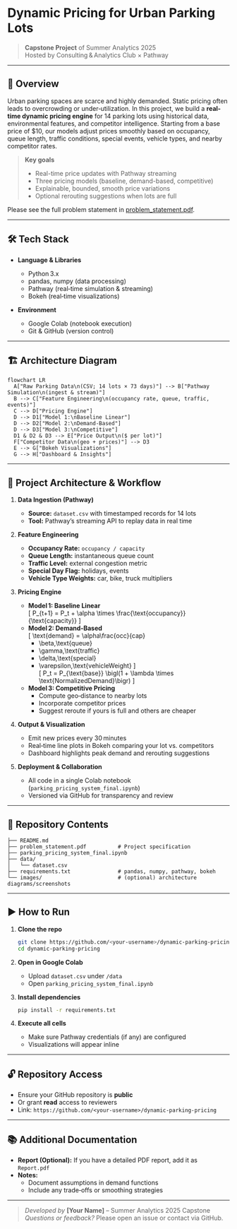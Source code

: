 # Dynamic Pricing for Urban Parking Lots

> **Capstone Project** of Summer Analytics 2025  
> Hosted by Consulting & Analytics Club × Pathway

---

## 🚀 Overview

Urban parking spaces are scarce and highly demanded. Static pricing often leads to overcrowding or under‐utilization. In this project, we build a **real-time dynamic pricing engine** for 14 parking lots using historical data, environmental features, and competitor intelligence. Starting from a base price of $10, our models adjust prices smoothly based on occupancy, queue length, traffic conditions, special events, vehicle types, and nearby competitor rates.

> **Key goals**  
> - Real-time price updates with Pathway streaming  
> - Three pricing models (baseline, demand-based, competitive)  
> - Explainable, bounded, smooth price variations  
> - Optional rerouting suggestions when lots are full

Please see the full problem statement in [problem_statement.pdf](./problem_statement.pdf).

---

## 🛠️ Tech Stack

- **Language & Libraries**  
  - Python 3.x  
  - pandas, numpy (data processing)  
  - Pathway (real‑time simulation & streaming)  
  - Bokeh (real‑time visualizations)

- **Environment**  
  - Google Colab (notebook execution)  
  - Git & GitHub (version control)

---

## 🏗️ Architecture Diagram

```mermaid
flowchart LR
  A["Raw Parking Data\n(CSV; 14 lots × 73 days)"] --> B["Pathway Simulation\n(ingest & stream)"]
  B --> C["Feature Engineering\n(occupancy rate, queue, traffic, events)"]
  C --> D["Pricing Engine"]
  D --> D1["Model 1:\nBaseline Linear"]
  D --> D2["Model 2:\nDemand‑Based"]
  D --> D3["Model 3:\nCompetitive"]
  D1 & D2 & D3 --> E["Price Output\n($ per lot)"]
  F["Competitor Data\n(geo + prices)"] --> D3
  E --> G["Bokeh Visualizations"]
  G --> H["Dashboard & Insights"]
```

---

## 📝 Project Architecture & Workflow

1. **Data Ingestion (Pathway)**  
   - **Source:** `dataset.csv` with timestamped records for 14 lots  
   - **Tool:** Pathway’s streaming API to replay data in real time  

2. **Feature Engineering**  
   - **Occupancy Rate:** `occupancy / capacity`  
   - **Queue Length:** instantaneous queue count  
   - **Traffic Level:** external congestion metric  
   - **Special Day Flag:** holidays, events  
   - **Vehicle Type Weights:** car, bike, truck multipliers  

3. **Pricing Engine**  
   - **Model 1: Baseline Linear**  
     \[
       P_{t+1} = P_t + \alpha \times \frac{\text{occupancy}}{\text{capacity}}
     \]
   - **Model 2: Demand‑Based**  
     \[
       \text{demand} = \alpha\frac{occ}{cap}
       + \beta\,\text{queue}
       - \gamma\,\text{traffic}
       + \delta\,\text{special}
       + \varepsilon\,\text{vehicleWeight}
     \]  
     \[
       P_t = P_{\text{base}} \bigl(1 + \lambda \times \text{NormalizedDemand}\bigr)
     \]
   - **Model 3: Competitive Pricing**  
     - Compute geo‑distance to nearby lots  
     - Incorporate competitor prices  
     - Suggest reroute if yours is full and others are cheaper  

4. **Output & Visualization**  
   - Emit new prices every 30 minutes  
   - Real‑time line plots in Bokeh comparing your lot vs. competitors  
   - Dashboard highlights peak demand and rerouting suggestions  

5. **Deployment & Collaboration**  
   - All code in a single Colab notebook (`parking_pricing_system_final.ipynb`)  
   - Versioned via GitHub for transparency and review  

---

## 📂 Repository Contents

```
├── README.md
├── problem_statement.pdf          # Project specification
├── parking_pricing_system_final.ipynb
├── data/
│   └── dataset.csv
├── requirements.txt               # pandas, numpy, pathway, bokeh
└── images/                        # (optional) architecture diagrams/screenshots
```

---

## ▶️ How to Run

1. **Clone the repo**  
   ```bash
   git clone https://github.com/<your‑username>/dynamic-parking-pricing.git
   cd dynamic-parking-pricing
   ```

2. **Open in Google Colab**  
   - Upload `dataset.csv` under `/data`  
   - Open `parking_pricing_system_final.ipynb`  

3. **Install dependencies**  
   ```bash
   pip install -r requirements.txt
   ```

4. **Execute all cells**  
   - Make sure Pathway credentials (if any) are configured  
   - Visualizations will appear inline  

---

## 🔓 Repository Access

- Ensure your GitHub repository is **public**  
- Or grant **read** access to reviewers  
- Link: `https://github.com/<your‑username>/dynamic-parking-pricing`

---

## 📚 Additional Documentation

- **Report (Optional):** If you have a detailed PDF report, add it as `Report.pdf`  
- **Notes:**  
  - Document assumptions in demand functions  
  - Include any trade‑offs or smoothing strategies  

---

> _Developed by_ **[Your Name]** – Summer Analytics 2025 Capstone  
> _Questions or feedback?_ Please open an issue or contact via GitHub.
